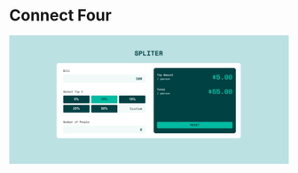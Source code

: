 # Connect Four
<img src="https://raw.githubusercontent.com/felipedfe/felipedfe/main/assets/spliter.png" alt="tela da aplicação" width="600">
